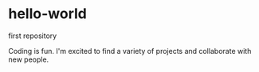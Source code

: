# hello-world
first repository

Coding is fun. I'm excited to find a variety of projects and collaborate with new people. 
